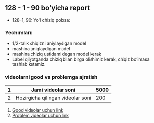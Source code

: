 ## 128 - 1 - 90 bo'yicha report

* 128-1, 90: Yo'l chiziq polosa:

### Yechimlari:

 - 1/2-talik chiqizni aniylaydigan model
 - mashina aniqlaydigan model
 - mashina chiziq ustidami degan model kerak
 - Label qilyotganda chiziq bilan birga olishimiz kerak, chiqiz bo’lmasa tashlab ketamiz.


### videolarni good va problemga ajratish  

| 1  | Jami videolar soni                | 5000  |
|----|-----------------------------------|-------|
| 2  | Hozirgicha qilingan videolar soni | 200   |

1. [Good videolar uchun link](https://drive.google.com/drive/folders/1sTrps8R6EiWrI7f7WW5XRHVg5LYSuEnB)
2. [Problem videolar uchun link](https://drive.google.com/drive/folders/1Zgl4SGAfr2acTPkXhtWEiemBxaLmuv_Q)


